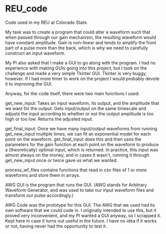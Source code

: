 # REU_code
Code used in my REU at Colorado State.

My task was to create a program that could alter a waveform such that when passed through our gain mechanism,
the resulting waveform would have constant amplitude. Gain is non-linear and tends to amplify the front part
of a pulse more than the back, which is why we need to carefully construct an input waveform.

My PI also asked that I make a GUI to go along with the program. I had no experience with making GUIs going into 
this project, but I took on the challenge and made a very simple Tkinter GUI. Tkinter is very buggy, however. If
I had more timer to work on the project I would probably devote it to improving the GUI.

Anyway, for the code itself, there were two main functions I used: 

get_new_input: Takes an input waveform, its output, and the amplitude that we want for the output. 
Gets input/output on the same timescale and adjusts the input according to whether or not the
output amplitude is too high or too low. Returns the adjusted input.

get_final_input: Once we have many input/output waveforms from running get_new_input multiple times,
we can fit an exponential model for each point on the waveform. get_final_input does this and then
uses the parameters for the gain function at each point on the waveform to produce a (theoretically)
optimal input, which is returned. In practice, this input was almost always on the money, and in cases
it wasn't, running it through get_new_input once or twice gave us what we wanted.

process_wf_files contains functions that read in csv files of 1 or more waveforms and store them in arrays.

AWG GUI is the program that runs the GUI. (AWG stands for Arbitrary Waveform Generator, and was used to
take our input waveform files and transform our pulse accordingly.)

AWG Code was the prototype for this GUI. The AWG that we used had its own software that we could code in.
I originally intended to use this, but it proved very inconvenient, and my PI wanted a GUI anyway, so I 
scrapped it. Kept here in case it turns out useful in the future. I have no idea if it works or not, having
never had the opportunity to test it.
